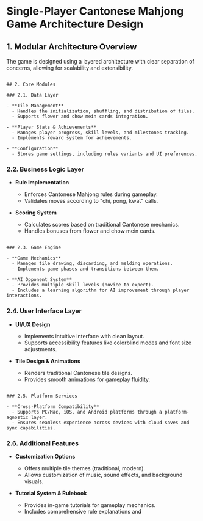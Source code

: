 # Single-Player Cantonese Mahjong Game Architecture Design

## 1. Modular Architecture Overview

The game is designed using a layered architecture with clear separation of concerns, allowing for scalability and extensibility.

```

## 2. Core Modules

### 2.1. Data Layer

- **Tile Management**
  - Handles the initialization, shuffling, and distribution of tiles.
  - Supports flower and chow mein cards integration.

- **Player Stats & Achievements**
  - Manages player progress, skill levels, and milestones tracking.
  - Implements reward system for achievements.

- **Configuration**
  - Stores game settings, including rules variants and UI preferences.

```

### 2.2. Business Logic Layer

- **Rule Implementation**
  - Enforces Cantonese Mahjong rules during gameplay.
  - Validates moves according to "chi, pong, kwat" calls.

- **Scoring System**
  - Calculates scores based on traditional Cantonese mechanics.
  - Handles bonuses from flower and chow mein cards.

```

### 2.3. Game Engine

- **Game Mechanics**
  - Manages tile drawing, discarding, and melding operations.
  - Implements game phases and transitions between them.

- **AI Opponent System**
  - Provides multiple skill levels (novice to expert).
  - Includes a learning algorithm for AI improvement through player interactions.

```

### 2.4. User Interface Layer

- **UI/UX Design**
  - Implements intuitive interface with clean layout.
  - Supports accessibility features like colorblind modes and font size adjustments.

- **Tile Design & Animations**
  - Renders traditional Cantonese tile designs.
  - Provides smooth animations for gameplay fluidity.

```

### 2.5. Platform Services

- **Cross-Platform Compatibility**
  - Supports PC/Mac, iOS, and Android platforms through a platform-agnostic layer.
  - Ensures seamless experience across devices with cloud saves and sync capabilities.

```

### 2.6. Additional Features

- **Customization Options**
  - Offers multiple tile themes (traditional, modern).
  - Allows customization of music, sound effects, and background visuals.

- **Tutorial System & Rulebook**
  - Provides in-game tutorials for gameplay mechanics.
  - Includes comprehensive rule explanations and